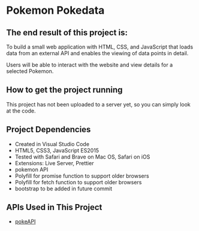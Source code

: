# Pokemon Pokedata

## The end result of this project is:

To build a small web application with HTML, CSS, and JavaScript that loads
data from an external API and enables the viewing of data points in detail.

Users will be able to interact with the website and view details for a selected Pokemon.

## How to get the project running

This project has not been uploaded to a server yet, so you can simply look at the code.

## Project Dependencies

- Created in Visual Studio Code
- HTML5, CSS3, JavaScript ES2015
- Tested with Safari and Brave on Mac OS, Safari on iOS
- Extensions: Live Server, Prettier
- pokemon API
- Polyfill for promise function to support older browsers
- Polyfill for fetch function to support older browsers
- bootstrap to be added in future commit

## APIs Used in This Project 

- [pokeAPI](https://pokeapi.co/api/v2/pokemon/1/)